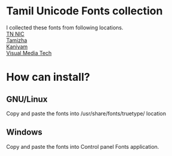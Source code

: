 # Tamil Unicode Fonts collection
I collected these fonts from following locations.<br/>
[TN NIC](http://www.tn.nic.in/tamilsw/otf.zip)<br/>
[Tamizha](https://github.com/thamizha/tamil-fonts/tree/master/fonts-installer/fontfiles)<br/>
[Kaniyam](http://www.kaniyam.com/ila-sundaram-unicode-tamil-fonts/)<br/>
[Visual Media Tech](http://visualmediatech.com/%E0%AE%AA%E0%AF%81%E0%AE%A4%E0%AE%BF%E0%AE%AF-%E0%AE%AF%E0%AF%81%E0%AE%A9%E0%AE%BF%E0%AE%95%E0%AF%8B%E0%AE%9F%E0%AF%81-%E0%AE%8E%E0%AE%B4%E0%AF%81%E0%AE%A4%E0%AF%8D%E0%AE%A4%E0%AF%81%E0%AE%B0%E0%AF%81)<br/>

# How can install?
## GNU/Linux
Copy and paste the fonts into /usr/share/fonts/truetype/ location

## Windows
Copy and paste the fonts into Control panel Fonts application.

